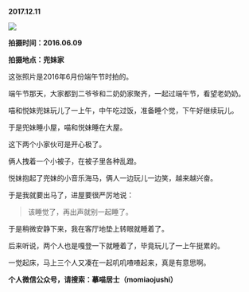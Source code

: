 
          
            
**2017.12.11**



![](//upload-images.jianshu.io/upload_images/51001-cc7428654dbccd29.jpg)




**拍摄时间：2016.06.09**

**拍摄地点：兜妹家**

这张照片是2016年6月份端午节时拍的。

端午节那天，大家都到二爷爷和二奶奶家聚齐，一起过端午节，看望老奶奶。

喵和悦妹兜妹玩儿了一上午，中午吃过饭，准备睡个觉，下午好继续玩儿。

于是兜妹睡小屋，喵和悦妹睡在大屋。

这下两个小家伙可是开心极了。

俩人拽着一个小被子，在被子里各种乱蹬。

悦妹抱起了兜妹的小音乐海马，俩人一边玩儿一边笑，越来越兴奋。

于是我就要出马了，进屋要很严厉地说：
>该睡觉了，再出声就别一起睡了。



于是稍微安静下来，我在客厅地垫上转眼就睡着了。

后来听说，两个人也是嘎登一下就睡着了，毕竟玩儿了一上午挺累的。

一觉起床，马上三个人又凑在一起叽叽喳喳起来，真是有意思啊。


**个人微信公众号，请搜索：摹喵居士（momiaojushi）**

          
        